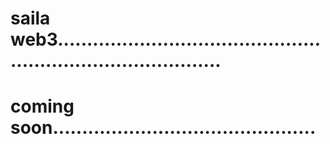 # saila web3.................................................................................
# coming soon.............................................
